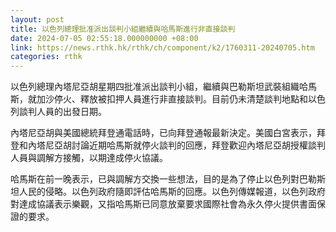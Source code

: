 ```yaml
---
layout: post
title: 以色列總理批准派出談判小組繼續與哈馬斯進行非直接談判
date: 2024-07-05 02:55:18.000000000 +08:00
link: https://news.rthk.hk/rthk/ch/component/k2/1760311-20240705.htm
categories: rthk
---
```


以色列總理內塔尼亞胡星期四批准派出談判小組，繼續與巴勒斯坦武裝組織哈馬斯，就加沙停火、釋放被扣押人員進行非直接談判。目前仍未清楚談判地點和以色列談判人員的出發日期。

內塔尼亞胡與美國總統拜登通電話時，已向拜登通報最新決定。美國白宮表示，拜登和內塔尼亞胡討論近期哈馬斯就停火談判的回應，拜登歡迎內塔尼亞胡授權談判人員與調解方接觸，以期達成停火協議。

哈馬斯在前一晚表示，已與調解方交換一些想法，目的是為了停止以色列對巴勒斯坦人民的侵略。以色列政府隨即評估哈馬斯的回應。以色列傳媒報道，以色列政府對達成協議表示樂觀，又指哈馬斯已同意放棄要求國際社會為永久停火提供書面保證的要求。
